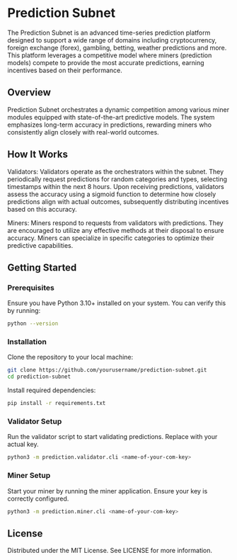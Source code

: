 # Prediction Subnet

The Prediction Subnet is an advanced time-series prediction platform designed to support a wide range of domains including cryptocurrency, foreign exchange (forex), gambling, betting, weather predictions and more. This platform leverages a competitive model where miners (prediction models) compete to provide the most accurate predictions, earning incentives based on their performance.


## Overview
Prediction Subnet orchestrates a dynamic competition among various miner modules equipped with state-of-the-art predictive models. The system emphasizes long-term accuracy in predictions, rewarding miners who consistently align closely with real-world outcomes.

## How It Works
Validators: Validators operate as the orchestrators within the subnet. They periodically request predictions for random categories and types, selecting timestamps within the next 8 hours. Upon receiving predictions, validators assess the accuracy using a sigmoid function to determine how closely predictions align with actual outcomes, subsequently distributing incentives based on this accuracy.

Miners: Miners respond to requests from validators with predictions. They are encouraged to utilize any effective methods at their disposal to ensure accuracy. Miners can specialize in specific categories to optimize their predictive capabilities.

## Getting Started
### Prerequisites
Ensure you have Python 3.10+ installed on your system. You can verify this by running:
```sh
python --version
```
### Installation
Clone the repository to your local machine:

```sh
git clone https://github.com/yourusername/prediction-subnet.git
cd prediction-subnet
```

Install required dependencies:
```sh
pip install -r requirements.txt
```

### Validator Setup
Run the validator script to start validating predictions. Replace <name-of-your-com-key> with your actual key.
```sh
python3 -m prediction.validator.cli <name-of-your-com-key>
```

### Miner Setup
Start your miner by running the miner application. Ensure your key is correctly configured.

```sh
python3 -m prediction.miner.cli <name-of-your-com-key>
```

## License
Distributed under the MIT License. See LICENSE for more information.